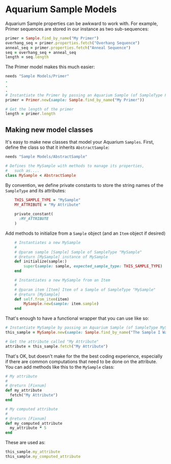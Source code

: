 # Aquarium Sample Models

Aquarium Sample properties can be awkward to work with. For example, Primer sequences are stored in our instance as two sub-sequences:

```ruby
primer = Sample.find_by_name("My Primer")
overhang_seq = primer.properties.fetch("Overhang Sequence")
anneal_seq = primer.properties.fetch("Anneal Sequence")
seq = overhang_seq + anneal_seq
length = seq.length
```

The Primer model makes this much easier:
```ruby
needs "Sample Models/Primer"
.
.
.
# Instantiate the Primer by passing an Aquarium Sample (of SampleType Primer)
primer = Primer.new(sample: Sample.find_by_name("My Primer"))

# Get the length of the primer
length = primer.length
```
## Making new model classes
It's easy to make new classes that model your Aquarium `Samples`. First, define the class so that it inherits `AbstractSample`:

```ruby
needs "Sample Models/AbstractSample"

# Defines the MySample with methods to manage its properties,
#   such as....
class MySample < AbstractSample
```

By convention, we define private constants to store the string names of the `SampleType` and its attributes:

```ruby
    THIS_SAMPLE_TYPE = "MySample"
    MY_ATTRIBUTE = "My Attribute"
   
    private_constant(
      :MY_ATTRIBUTE
    )
```

Add methods to initialize from a `Sample` object (and an `Item` object if desired)

```ruby
    # Instantiates a new MySample
    #
    # @param sample [Sample] Sample of SampleType "MySample"
    # @return [MySample] instance of MySample
    def initialize(sample:)
        super(sample: sample, expected_sample_type: THIS_SAMPLE_TYPE)
    end

    # Instantiates a new MySample from an Item
    #
    # @param item [Item] Item of a Sample of SampleType "MySample"
    # @return [MySample]
    def self.from_item(item)
        MySample.new(sample: item.sample)
    end
```

That's enough to have a functional wrapper that you can use like so:

```ruby
# Instantiate MySample by passing an Aquarium Sample (of SampleType MySample)
this_sample = MySample.new(sample: Sample.find_by_name("The Sample I Want"))

# Get the attribute called "My Attribute"
attribute = this_sample.fetch("My Attribute")
```

That's OK, but doesn't make for the the best coding experience, especially if there are common computations that need to be done on the attribute. You can add methods like this to the `MySample` class:
```ruby
# My attribute
#
# @return [Fixnum]
def my_attribute
  fetch("My Attribute")
end

# My computed attribute
#
# @return [Fixnum]
def my_computed_attribute
  my_attribute * 5
end
```

These are used as:

```ruby
this_sample.my_attribute
this_sample.my_computed_attribute
```
